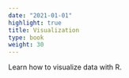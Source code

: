 ```yaml
---
date: "2021-01-01"
highlight: true
title: Visualization
type: book
weight: 30
---
```


Learn how to visualize data with R.



